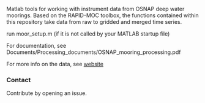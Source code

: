 Matlab tools for working with instrument data from OSNAP deep water moorings. Based on the RAPID-MOC toolbox, the functions contained within this repository take data from raw to gridded and merged time series.  

run moor_setup.m (if it is not called by your MATLAB startup file)

For documentation,  see Documents/Processing_documents/OSNAP_mooring_processing.pdf

For more info on the data, see [website](https://scotmarphys.github.io/ScotMarPhys.OSNAP-Mooring-Processing.io/)

### Contact

Contribute by opening an issue.
